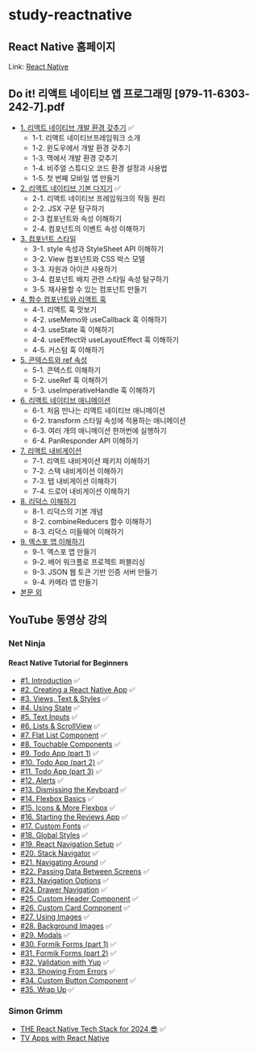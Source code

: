# study-reactnative

## React Native 홈페이지
Link: [React Native](https://reactnative.dev/)

## Do it! 리액트 네이티브 앱 프로그래밍 [979-11-6303-242-7].pdf
- [1. 리액트 네이티브 개발 환경 갖추기](https://onedrive.live.com/?cid=CCBE0FF733163886&id=ccbe0ff733163886%21244789&parId=ccbe0ff733163886%21244797&o=OneUp) ✅
    - 1-1. 리액트 네이티브프레임워크 소개
    - 1-2. 윈도우에서 개발 환경 갖추기
    - 1-3. 맥에서 개발 환경 갖추기
    - 1-4. 비주얼 스튜디오 코드 환경 설정과 사용법
    - 1-5. 첫 번째 모바일 앱 만들기
- [2. 리액트 네이티브 기본 다지기](https://onedrive.live.com/?cid=CCBE0FF733163886&id=ccbe0ff733163886%21244798&parId=ccbe0ff733163886%21244797&o=OneUp) ✅
    - 2-1. 리액트 네이티브 프레임워크의 작동 원리
    - 2-2. JSX 구문 탐구하기
    - 2-3 컴포넌트와 속성 이해하기
    - 2-4. 컴포넌트의 이벤트 속성 이해하기
- [3. 컴포넌트 스타일]()
    - 3-1. style 속성과 StyleSheet API 이해하기
    - 3-2. View 컴포넌트와 CSS 박스 모델
    - 3-3. 자원과 아이콘 사용하기
    - 3-4. 컴포넌트 배치 관련 스타일 속성 탐구하기
    - 3-5. 재사용할 수 있는 컴포넌트 만들기
- [4. 함수 컴포넌트와 리액트 훅](https://onedrive.live.com/?cid=CCBE0FF733163886&id=ccbe0ff733163886%21244800&parId=ccbe0ff733163886%21244797&o=OneUp)
    - 4-1. 리액트 훅 맛보기
    - 4-2. useMemo와 useCallback 훅 이해하기
    - 4-3. useState 훅 이해하기
    - 4-4. useEffect와 useLayoutEffect 훅 이해하기
    - 4-5. 커스텀 훅 이해하기
- [5. 콘텍스트와 ref 속성](https://onedrive.live.com/?cid=CCBE0FF733163886&id=ccbe0ff733163886%21244801&parId=ccbe0ff733163886%21244797&o=OneUp)
    - 5-1. 콘텍스트 이해하기
    - 5-2. useRef 훅 이해하기
    - 5-3. useImperativeHandle 훅 이해하기
- [6. 리액트 네이티브 애니메이션](https://onedrive.live.com/?cid=CCBE0FF733163886&id=ccbe0ff733163886%21244802&parId=ccbe0ff733163886%21244797&o=OneUp)
    - 6-1. 처음 만나는 리액트 네이티브 애니메이션
    - 6-2. transform 스타일 속성에 적용하는 애니메이션
    - 6-3. 여러 개의 애니메이션 한꺼번에 실행하기
    - 6-4. PanResponder API 이해하기
- [7. 리액트 내비게이션](https://onedrive.live.com/?cid=CCBE0FF733163886&id=ccbe0ff733163886%21244803&parId=ccbe0ff733163886%21244797&o=OneUp)
    - 7-1. 리액트 내비게이션 패키지 이해하기
    - 7-2. 스택 내비게이션 이해하기
    - 7-3. 탭 내비게이션 이해하기
    - 7-4. 드로어 내비게이션 이해하기
- [8. 리덕스 이해하기](https://onedrive.live.com/?cid=CCBE0FF733163886&id=ccbe0ff733163886%21244804&parId=ccbe0ff733163886%21244797&o=OneUp)
    - 8-1. 리덕스의 기본 개념
    - 8-2. combineReducers 함수 이해하기
    - 8-3. 리덕스 미들웨어 이해하기
- [9. 엑스포 앱 이해하기](https://onedrive.live.com/?cid=CCBE0FF733163886&id=ccbe0ff733163886%21244805&parId=ccbe0ff733163886%21244797&o=OneUp)
    - 9-1. 엑스포 앱 만들기
    - 9-2. 베어 워크플로 프로젝트 퍼블리싱
    - 9-3. JSON 웹 토큰 기반 인증 서버 만들기
    - 9-4. 카메라 앱 만들기
- [본문 외](https://onedrive.live.com/?cid=CCBE0FF733163886&id=ccbe0ff733163886%21244806&parId=ccbe0ff733163886%21244797&o=OneUp)

## YouTube 동영상 강의

### Net Ninja
#### React Native Tutorial for Beginners
- [#1. Introduction](https://www.youtube.com/watch?v=ur6I5m2nTvk&list=PL4cUxeGkcC9ixPU-QkScoRBVxtPPzVjrQ) ✅
- [#2. Creating a React Native App](https://www.youtube.com/watch?v=pflXnUNMsNk&list=PL4cUxeGkcC9ixPU-QkScoRBVxtPPzVjrQ&index=2) ✅
- [#3. Views, Text & Styles](https://www.youtube.com/watch?v=_YydVvnjNFE&list=PL4cUxeGkcC9ixPU-QkScoRBVxtPPzVjrQ&index=3) ✅
- [#4. Using State](https://www.youtube.com/watch?v=1FiIYaRr148&list=PL4cUxeGkcC9ixPU-QkScoRBVxtPPzVjrQ&index=4) ✅
- [#5. Text Inputs](https://www.youtube.com/watch?v=c9Sg9jDitm8&list=PL4cUxeGkcC9ixPU-QkScoRBVxtPPzVjrQ&index=5) ✅
- [#6. Lists & ScrollView](https://www.youtube.com/watch?v=W-pg1r6-T0g&list=PL4cUxeGkcC9ixPU-QkScoRBVxtPPzVjrQ&index=6) ✅
- [#7. Flat List Component](https://www.youtube.com/watch?v=iMCM1NceGJY&list=PL4cUxeGkcC9ixPU-QkScoRBVxtPPzVjrQ&index=7) ✅
- [#8. Touchable Components](https://www.youtube.com/watch?v=QhX25YGf8qg&list=PL4cUxeGkcC9ixPU-QkScoRBVxtPPzVjrQ&index=8) ✅
- [#9. Todo App (part 1)](https://www.youtube.com/watch?v=uLHFPt9B2Os&list=PL4cUxeGkcC9ixPU-QkScoRBVxtPPzVjrQ&index=9) ✅
- [#10. Todo App (part 2)](https://www.youtube.com/watch?v=SGEitne8N-Q&list=PL4cUxeGkcC9ixPU-QkScoRBVxtPPzVjrQ&index=10) ✅
- [#11. Todo App (part 3)](https://www.youtube.com/watch?v=LH_SoXiu_Hk&list=PL4cUxeGkcC9ixPU-QkScoRBVxtPPzVjrQ&index=11) ✅
- [#12. Alerts](https://www.youtube.com/watch?v=oVA9JgTTiT0&list=PL4cUxeGkcC9ixPU-QkScoRBVxtPPzVjrQ&index=12) ✅
- [#13. Dismissing the Keyboard](https://www.youtube.com/watch?v=IW-SEiRjUsI&list=PL4cUxeGkcC9ixPU-QkScoRBVxtPPzVjrQ&index=13) ✅
- [#14. Flexbox Basics](https://www.youtube.com/watch?v=R2eqAgR_KlU&list=PL4cUxeGkcC9ixPU-QkScoRBVxtPPzVjrQ&index=14) ✅
- [#15. Icons & More Flexbox](https://www.youtube.com/watch?v=C4ikFaP0a5o&list=PL4cUxeGkcC9ixPU-QkScoRBVxtPPzVjrQ&index=15) ✅
- [#16. Starting the Reviews App](https://www.youtube.com/watch?v=cFVHTazhb7I&list=PL4cUxeGkcC9ixPU-QkScoRBVxtPPzVjrQ&index=16) ✅
- [#17. Custom Fonts](https://www.youtube.com/watch?v=IY5OBeL9LNE&list=PL4cUxeGkcC9ixPU-QkScoRBVxtPPzVjrQ&index=17) ✅
- [#18. Global Styles](https://www.youtube.com/watch?v=wtvpQ9liu4g&list=PL4cUxeGkcC9ixPU-QkScoRBVxtPPzVjrQ&index=18) ✅
- [#19. React Navigation Setup](https://www.youtube.com/watch?v=OmQCU-3KPms&list=PL4cUxeGkcC9ixPU-QkScoRBVxtPPzVjrQ&index=19) ✅
- [#20. Stack Navigator](https://www.youtube.com/watch?v=cS4PgI3zBzY&list=PL4cUxeGkcC9ixPU-QkScoRBVxtPPzVjrQ&index=20) ✅
- [#21. Navigating Around](https://www.youtube.com/watch?v=PMX6GP1TXGo&list=PL4cUxeGkcC9ixPU-QkScoRBVxtPPzVjrQ&index=21) ✅
- [#22. Passing Data Between Screens](https://www.youtube.com/watch?v=-40TBdSRk6E&list=PL4cUxeGkcC9ixPU-QkScoRBVxtPPzVjrQ&index=22) ✅
- [#23. Navigation Options](https://www.youtube.com/watch?v=llPRMRl_ZTM&list=PL4cUxeGkcC9ixPU-QkScoRBVxtPPzVjrQ&index=23) ✅
- [#24. Drawer Navigation](https://www.youtube.com/watch?v=EaNCi8o8H0A&list=PL4cUxeGkcC9ixPU-QkScoRBVxtPPzVjrQ&index=24) ✅
- [#25. Custom Header Component](https://www.youtube.com/watch?v=C3oDJdlrEKE&list=PL4cUxeGkcC9ixPU-QkScoRBVxtPPzVjrQ&index=25) ✅
- [#26. Custom Card Component](https://www.youtube.com/watch?v=5NewXsBnoKw&list=PL4cUxeGkcC9ixPU-QkScoRBVxtPPzVjrQ&index=26) ✅
- [#27. Using Images](https://www.youtube.com/watch?v=2s5KNg_5_LA&list=PL4cUxeGkcC9ixPU-QkScoRBVxtPPzVjrQ&index=27) ✅
- [#28. Background Images](https://www.youtube.com/watch?v=RULLuEC5C7Y&list=PL4cUxeGkcC9ixPU-QkScoRBVxtPPzVjrQ&index=28) ✅
- [#29. Modals](https://www.youtube.com/watch?v=pYh3Z-iBc4E&list=PL4cUxeGkcC9ixPU-QkScoRBVxtPPzVjrQ&index=29) ✅
- [#30. Formik Forms (part 1)](https://www.youtube.com/watch?v=t4Q1s8WntlA&list=PL4cUxeGkcC9ixPU-QkScoRBVxtPPzVjrQ&index=30) ✅
- [#31. Formik Forms (part 2)](https://www.youtube.com/watch?v=urzVC5Zr-JM&list=PL4cUxeGkcC9ixPU-QkScoRBVxtPPzVjrQ&index=31) ✅
- [#32. Validation with Yup](https://www.youtube.com/watch?v=ftLy78R8xrg&list=PL4cUxeGkcC9ixPU-QkScoRBVxtPPzVjrQ&index=32) ✅
- [#33. Showing From Errors](https://www.youtube.com/watch?v=o_ErcEKV23I&list=PL4cUxeGkcC9ixPU-QkScoRBVxtPPzVjrQ&index=33) ✅
- [#34. Custom Button Component](https://www.youtube.com/watch?v=LEa48P-KtCw&list=PL4cUxeGkcC9ixPU-QkScoRBVxtPPzVjrQ&index=34) ✅
- [#35. Wrap Up](https://www.youtube.com/watch?v=BTnp1TiiSMg&list=PL4cUxeGkcC9ixPU-QkScoRBVxtPPzVjrQ&index=35) ✅

### Simon Grimm
- [THE React Native Tech Stack for 2024 😎](https://www.youtube.com/watch?v=Xwk4rcB6qVQ) ✅
- [TV Apps with React Native](https://www.youtube.com/watch?v=4S7Ftg58Yeg)
